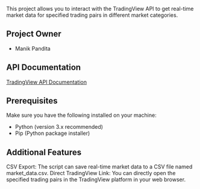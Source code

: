 This project allows you to interact with the TradingView API to get real-time market data for specified trading pairs in different market categories.

## Project Owner

- Manik Pandita

## API Documentation

[TradingView API Documentation](https://in.tradingview.com/rest-api-spec/)

## Prerequisites

Make sure you have the following installed on your machine:
- Python (version 3.x recommended)
- Pip (Python package installer)

## Additional Features

CSV Export: The script can save real-time market data to a CSV file named market_data.csv.
Direct TradingView Link: You can directly open the specified trading pairs in the TradingView platform in your web browser.


